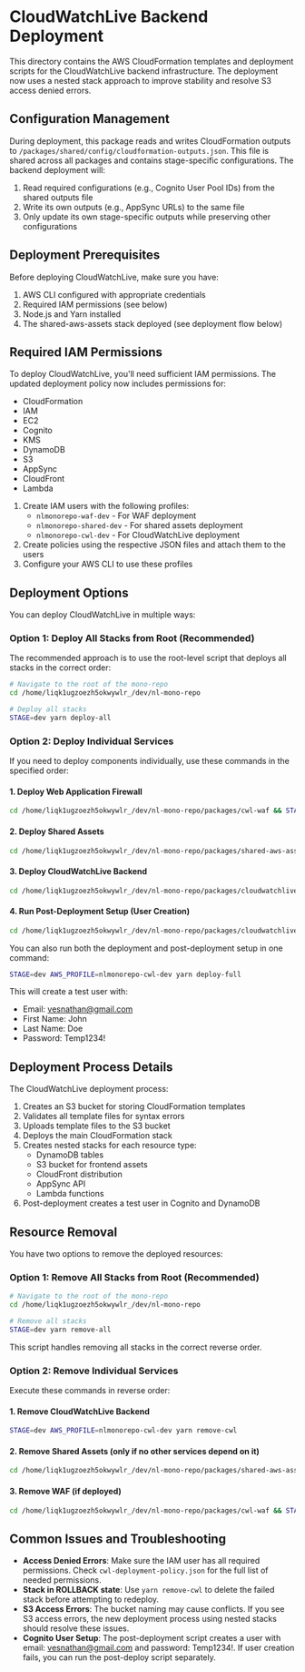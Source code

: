 # CloudWatchLive Backend Deployment

This directory contains the AWS CloudFormation templates and deployment scripts for the CloudWatchLive backend infrastructure. The deployment now uses a nested stack approach to improve stability and resolve S3 access denied errors.

## Configuration Management

During deployment, this package reads and writes CloudFormation outputs to `/packages/shared/config/cloudformation-outputs.json`. This file is shared across all packages and contains stage-specific configurations. The backend deployment will:

1. Read required configurations (e.g., Cognito User Pool IDs) from the shared outputs file
2. Write its own outputs (e.g., AppSync URLs) to the same file
3. Only update its own stage-specific outputs while preserving other configurations

## Deployment Prerequisites

Before deploying CloudWatchLive, make sure you have:

1. AWS CLI configured with appropriate credentials
2. Required IAM permissions (see below)
3. Node.js and Yarn installed
4. The shared-aws-assets stack deployed (see deployment flow below)

## Required IAM Permissions

To deploy CloudWatchLive, you'll need sufficient IAM permissions. The updated deployment policy now includes permissions for:

- CloudFormation
- IAM
- EC2
- Cognito
- KMS
- DynamoDB
- S3
- AppSync
- CloudFront
- Lambda

1. Create IAM users with the following profiles:
   - `nlmonorepo-waf-dev` - For WAF deployment
   - `nlmonorepo-shared-dev` - For shared assets deployment
   - `nlmonorepo-cwl-dev` - For CloudWatchLive deployment
2. Create policies using the respective JSON files and attach them to the users
3. Configure your AWS CLI to use these profiles

## Deployment Options

You can deploy CloudWatchLive in multiple ways:

### Option 1: Deploy All Stacks from Root (Recommended)

The recommended approach is to use the root-level script that deploys all stacks in the correct order:

```bash
# Navigate to the root of the mono-repo
cd /home/liqk1ugzoezh5okwywlr_/dev/nl-mono-repo 

# Deploy all stacks
STAGE=dev yarn deploy-all
```

### Option 2: Deploy Individual Services

If you need to deploy components individually, use these commands in the specified order:

#### 1. Deploy Web Application Firewall
```bash
cd /home/liqk1ugzoezh5okwywlr_/dev/nl-mono-repo/packages/cwl-waf && STAGE=dev AWS_PROFILE=nlmonorepo-waf-dev yarn deploy-waf
```

#### 2. Deploy Shared Assets
```bash
cd /home/liqk1ugzoezh5okwywlr_/dev/nl-mono-repo/packages/shared-aws-assets && STAGE=dev AWS_PROFILE=nlmonorepo-shared-dev yarn deploy-shared
```

#### 3. Deploy CloudWatchLive Backend
```bash
cd /home/liqk1ugzoezh5okwywlr_/dev/nl-mono-repo/packages/cloudwatchlive/backend && STAGE=dev AWS_PROFILE=nlmonorepo-cwl-dev yarn deploy
```

#### 4. Run Post-Deployment Setup (User Creation)
```bash
cd /home/liqk1ugzoezh5okwywlr_/dev/nl-mono-repo/packages/cloudwatchlive/backend && STAGE=dev AWS_PROFILE=nlmonorepo-cwl-dev yarn post-deploy
```

You can also run both the deployment and post-deployment setup in one command:

```bash
STAGE=dev AWS_PROFILE=nlmonorepo-cwl-dev yarn deploy-full
```

This will create a test user with:
- Email: vesnathan@gmail.com
- First Name: John
- Last Name: Doe
- Password: Temp1234!

## Deployment Process Details

The CloudWatchLive deployment process:

1. Creates an S3 bucket for storing CloudFormation templates
2. Validates all template files for syntax errors
3. Uploads template files to the S3 bucket
4. Deploys the main CloudFormation stack
5. Creates nested stacks for each resource type:
   - DynamoDB tables
   - S3 bucket for frontend assets
   - CloudFront distribution
   - AppSync API
   - Lambda functions
6. Post-deployment creates a test user in Cognito and DynamoDB

## Resource Removal

You have two options to remove the deployed resources:

### Option 1: Remove All Stacks from Root (Recommended)

```bash
# Navigate to the root of the mono-repo
cd /home/liqk1ugzoezh5okwywlr_/dev/nl-mono-repo 

# Remove all stacks
STAGE=dev yarn remove-all
```

This script handles removing all stacks in the correct reverse order.

### Option 2: Remove Individual Services

Execute these commands in reverse order:

#### 1. Remove CloudWatchLive Backend
```bash
STAGE=dev AWS_PROFILE=nlmonorepo-cwl-dev yarn remove-cwl
```

#### 2. Remove Shared Assets (only if no other services depend on it)
```bash
cd /home/liqk1ugzoezh5okwywlr_/dev/nl-mono-repo/packages/shared-aws-assets && STAGE=dev AWS_PROFILE=nlmonorepo-shared-dev yarn remove-shared
```

#### 3. Remove WAF (if deployed)
```bash
cd /home/liqk1ugzoezh5okwywlr_/dev/nl-mono-repo/packages/cwl-waf && STAGE=dev AWS_PROFILE=nlmonorepo-waf-dev yarn remove-waf
```

## Common Issues and Troubleshooting

- **Access Denied Errors**: Make sure the IAM user has all required permissions. Check `cwl-deployment-policy.json` for the full list of needed permissions.
- **Stack in ROLLBACK state**: Use `yarn remove-cwl` to delete the failed stack before attempting to redeploy.
- **S3 Access Errors**: The bucket naming may cause conflicts. If you see S3 access errors, the new deployment process using nested stacks should resolve these issues.
- **Cognito User Setup**: The post-deployment script creates a user with email: vesnathan@gmail.com and password: Temp1234!. If user creation fails, you can run the post-deploy script separately.
